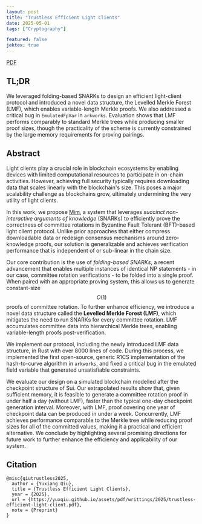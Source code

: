 ```yaml
---
layout: post
title: "Trustless Efficient Light Clients"
date: 2025-05-01
tags: ["Cryptography"]

featured: false
jektex: true
---
```


<div class="links">
    <a href="/assets/pdf/writings/2025/trustless-efficient-light-client.pdf" class="btn btn-sm z-depth-0" role="button" rel="external nofollow noopener" target="_blank">PDF</a>
</div>

## TL;DR

We leveraged folding-based SNARKs to design an efficient light-client protocol and introduced a novel data structure, the Levelled Merkle Forest (LMF), which enables variable-length Merkle proofs. We also addressed a critical bug in `EmulatedFpVar` in `arkworks`. Evaluation shows that LMF performs comparably to standard Merkle trees while producing smaller proof sizes, though the practicality of the scheme is currently constrained by the large memory requirements for proving pairings.

## Abstract

Light clients play a crucial role in blockchain ecosystems by enabling devices with limited computational resources to participate in on-chain activities. However, achieving full security typically requires downloading data that scales linearly with the blockchain's size. This poses a major scalability challenge as blockchains grow, ultimately undermining the very utility of light clients.

In this work, we propose [Mim](https://github.com/yuxqiu/mim), a system that leverages *succinct non-interactive arguments of knowledge* (SNARKs) to efficiently prove the correctness of committee rotations in Byzantine Fault Tolerant (BFT)-based light client protocol. Unlike prior approaches that either compress downloadable data or redesign consensus mechanisms around zero-knowledge proofs, our solution is generalizable and achieves verification performance that is independent of or sub-linear in the chain size.

Our core contribution is the use of *folding-based SNARKs*, a recent advancement that enables multiple instances of identical NP statements - in our case, committee rotation verifications - to be folded into a single proof. When paired with an appropriate proving system, this allows us to generate constant-size $$O(1)$$ proofs of committee rotation. To further enhance efficiency, we introduce a novel data structure called the **Levelled Merkle Forest (LMF)**, which mitigates the need to run SNARKs for every committee rotation. LMF accumulates committee data into hierarchical Merkle trees, enabling variable-length proofs post-verification.

We implement our protocol, including the newly introduced LMF data structure, in Rust with over 8000 lines of code. During this process, we implemented the first open-source, generic R1CS implementation of the hash-to-curve algorithm in `arkworks`, and fixed a critical bug in the emulated field variable that generated unsatisfiable constraints.

We evaluate our design on a simulated blockchain modelled after the checkpoint structure of Sui. Our extrapolated results show that, given sufficient memory, it is feasible to generate a committee rotation proof in under half a day (without LMF), faster than the typical one-day checkpoint generation interval. Moreover, with LMF, proof covering one year of checkpoint data can be produced in under a week. Concurrently, LMF achieves performance comparable to the Merkle tree while reducing proof sizes for all of the committed values, making it a practical and efficient alternative. We conclude by highlighting several promising directions for future work to further enhance the efficiency and applicability of our system.

## Citation

```
@misc{qiutrustless2025,
  author = {Yuxiang Qiu},
  title = {Trustless Efficient Light Clients},
  year = {2025},
  url = {https://yuxqiu.github.io/assets/pdf/writtings/2025/trustless-efficient-light-client.pdf},
  note = {Preprint}
}
```